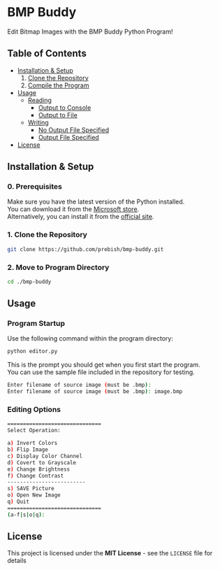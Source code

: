 # BMP Buddy

Edit Bitmap Images with the BMP Buddy Python Program! 

## Table of Contents

- [Installation & Setup](#installation--setup)
    1. [Clone the Repository](#1-clone-the-repository)
    2. [Compile the Program](#2-compile-the-program)
- [Usage](#usage)
    - [Reading](#reading)
        - [Output to Console](#the-output-will-be-displayed-in-the-console)
        - [Output to File](#optionally-you-can-include-a-name-of-a-file-to-place-the-output)
    - [Writing](#writing)
        - [No Output File Specified](#the-output-will-be-placed-in-a-file-named-outputdat-by-default)
        - [Output File Specified](#optionally-a-custom-output-file-name-can-be-included)
- [License](#license)

## Installation & Setup

### 0. Prerequisites
Make sure you have the latest version of the Python installed.  
You can download it from the [<u>Microsoft store</u>](https://apps.microsoft.com/detail/9ncvdn91xzqp?hl=en-us&gl=US).  
Alternatively, you can install it from the [<u>official site</u>](https://www.python.org/downloads/).

### 1. Clone the Repository
```bash
git clone https://github.com/prebish/bmp-buddy.git
```

### 2. Move to Program Directory
```bash
cd ./bmp-buddy
```

## Usage

### Program Startup
Use the following command within the program directory:
```bash
python editor.py
```

This is the prompt you should get when you first start the program.   
You can use the sample file included in the repository for testing.  

```bash
Enter filename of source image (must be .bmp):
Enter filename of source image (must be .bmp): image.bmp
```

### Editing Options
```bash
==============================
Select Operation:

a) Invert Colors
b) Flip Image
c) Display Color Channel
d) Covert to Grayscale
e) Change Brightness
f) Change Contrast
-------------------------
s) SAVE Picture
o) Open New Image
q) Quit
==============================
(a-f|s|o|q):
```



## License

This project is licensed under the **MIT License** - see the `LICENSE` file for details

